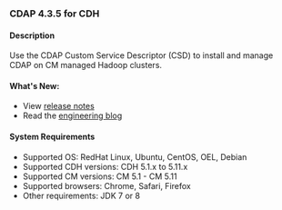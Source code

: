 ### CDAP 4.3.5 for CDH

#### Description

Use the CDAP Custom Service Descriptor (CSD) to install and manage CDAP on CM managed Hadoop clusters.

####  What's New:

* View [release notes](https://docs.cask.co/cdap/4.3.5/en/reference-manual/release-notes.html#release-4-3-5)
* Read the [engineering blog](http://blog.cask.co/2017/08/announcing-ga-release-of-cdap-4-3/)

#### System Requirements

* Supported OS: RedHat Linux, Ubuntu, CentOS, OEL, Debian
* Supported CDH versions: CDH 5.1.x to 5.11.x
* Supported CM versions: CM 5.1 - CM 5.11
* Supported browsers: Chrome, Safari, Firefox
* Other requirements: JDK 7 or 8